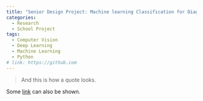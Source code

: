 ```yaml
---
title: "Senior Design Project: Machine learning Classification for Diagnostics of Leukemia Based on Single Cell Cytometry Data Analysis"
categories:
  - Research
  - School Project
tags:
  - Computer Vision
  - Deep Learning
  - Machine Learning
  - Python
# link: https://github.com
---
```




> And this is how a quote looks.

Some [link](#) can also be shown.